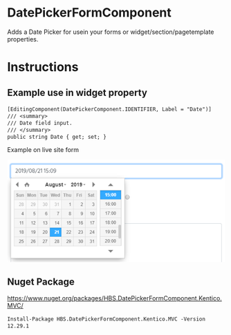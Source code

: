 # DatePickerFormComponent
Adds a Date Picker for usein your forms or widget/section/pagetemplate properties.

# Instructions
## Example use in widget property
```
[EditingComponent(DatePickerComponent.IDENTIFIER, Label = "Date")]
/// <summary>
/// Date field input.
/// </summary>
public string Date { get; set; }
```
Example on live site form

![example image](https://github.com/farmergeek94/DatePickerFormComponent/blob/master/Example.png?raw=true)

## Nuget Package
https://www.nuget.org/packages/HBS.DatePickerFormComponent.Kentico.MVC/
```
Install-Package HBS.DatePickerFormComponent.Kentico.MVC -Version 12.29.1
```
